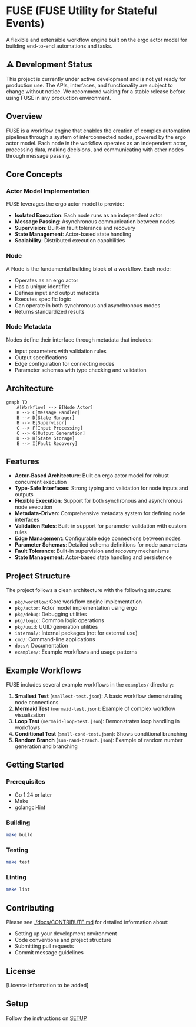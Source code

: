 # FUSE (FUSE Utility for Stateful Events)

A flexible and extensible workflow engine built on the ergo actor model for building end-to-end automations and tasks.

## ⚠️ Development Status

This project is currently under active development and is not yet ready for production use. The APIs, interfaces, and functionality are subject to change without notice. We recommend waiting for a stable release before using FUSE in any production environment.

## Overview

FUSE is a workflow engine that enables the creation of complex automation pipelines through a system of interconnected nodes, powered by the ergo actor model. Each node in the workflow operates as an independent actor, processing data, making decisions, and communicating with other nodes through message passing.

## Core Concepts

### Actor Model Implementation

FUSE leverages the ergo actor model to provide:

- **Isolated Execution**: Each node runs as an independent actor
- **Message Passing**: Asynchronous communication between nodes
- **Supervision**: Built-in fault tolerance and recovery
- **State Management**: Actor-based state handling
- **Scalability**: Distributed execution capabilities

### Node

A Node is the fundamental building block of a workflow. Each node:

- Operates as an ergo actor
- Has a unique identifier
- Defines input and output metadata
- Executes specific logic
- Can operate in both synchronous and asynchronous modes
- Returns standardized results

### Node Metadata

Nodes define their interface through metadata that includes:

- Input parameters with validation rules
- Output specifications
- Edge configuration for connecting nodes
- Parameter schemas with type checking and validation

## Architecture

```mermaid
graph TD
    A[Workflow] --> B[Node Actor]
    B --> C[Message Handler]
    B --> D[State Manager]
    B --> E[Supervisor]
    C --> F[Input Processing]
    C --> G[Output Generation]
    D --> H[State Storage]
    E --> I[Fault Recovery]
```

## Features

- **Actor-Based Architecture**: Built on ergo actor model for robust concurrent execution
- **Type-Safe Interfaces**: Strong typing and validation for node inputs and outputs
- **Flexible Execution**: Support for both synchronous and asynchronous node execution
- **Metadata-Driven**: Comprehensive metadata system for defining node interfaces
- **Validation Rules**: Built-in support for parameter validation with custom rules
- **Edge Management**: Configurable edge connections between nodes
- **Parameter Schemas**: Detailed schema definitions for node parameters
- **Fault Tolerance**: Built-in supervision and recovery mechanisms
- **State Management**: Actor-based state handling and persistence

## Project Structure

The project follows a clean architecture with the following structure:

- `pkg/workflow`: Core workflow engine implementation
- `pkg/actor`: Actor model implementation using ergo
- `pkg/debug`: Debugging utilities
- `pkg/logic`: Common logic operations
- `pkg/uuid`: UUID generation utilities
- `internal/`: Internal packages (not for external use)
- `cmd/`: Command-line applications
- `docs/`: Documentation
- `examples/`: Example workflows and usage patterns

## Example Workflows

FUSE includes several example workflows in the `examples/` directory:

1. **Smallest Test** (`smallest-test.json`): A basic workflow demonstrating node connections
2. **Mermaid Test** (`mermaid-test.json`): Example of complex workflow visualization
3. **Loop Test** (`mermaid-loop-test.json`): Demonstrates loop handling in workflows
4. **Conditional Test** (`small-cond-test.json`): Shows conditional branching
5. **Random Branch** (`sum-rand-branch.json`): Example of random number generation and branching

## Getting Started

### Prerequisites

- Go 1.24 or later
- Make
- golangci-lint

### Building

```bash
make build
```

### Testing

```bash
make test
```

### Linting

```bash
make lint
```

## Contributing

Please see [./docs/CONTRIBUTE.md](docs/CONTRIBUTE.md) for detailed information about:

- Setting up your development environment
- Code conventions and project structure
- Submitting pull requests
- Commit message guidelines

## License

[License information to be added]

## Setup

Follow the instructions on [SETUP](./docs/SETUP.md)
